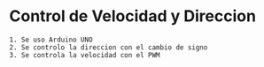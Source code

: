# Control de Velocidad y Direccion 

    1. Se uso Arduino UNO
    2. Se controlo la direccion con el cambio de signo
    3. Se controla la velocidad con el PWM